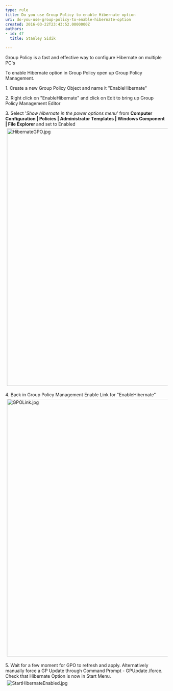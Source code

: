 ```yaml
---
type: rule
title: Do you use Group Policy to enable Hibernate option
uri: do-you-use-group-policy-to-enable-hibernate-option
created: 2016-03-22T23:43:52.0000000Z
authors:
- id: 47
  title: Stanley Sidik

---
```




<span class='intro'> Group Policy is a fast and effective way to configure Hibernate&#160;on multiple PC's </span>

<p>​To enable Hibernate option in Group Policy open up Group Policy Management.&#160;</p><p>1.&#160;Create a new Group Policy Object and name it &quot;EnableHibernate&quot;</p><p>2. Right click on &quot;EnableHibernate&quot; and click on Edit to bring up Group Policy Management Editor</p><p>3. Select '<em>Show hibernate in the power options menu</em>' from&#160;<strong>Computer Configuration | Policies | Administrator Templates | Windows Component | File Explorer&#160;</strong>and set to Enabled<br><img src="/SiteAssets/do-you-use-group-policy-to-enable-hibernate-option/HibernateGPO.jpg" alt="HibernateGPO.jpg" style="margin&#58;5px;width&#58;808px;" /><br></p><p>4. Back in Group Policy Management Enable Link for&#160;&quot;EnableHibernate&quot; &#160;<br><img src="/SiteAssets/do-you-use-group-policy-to-enable-hibernate-option/GPOLink.jpg" alt="GPOLink.jpg" style="margin&#58;5px;width&#58;808px;" /><br></p><p>5. Wait for a few moment for GPO to refresh and apply. Alternatively manually force a GP Update through Command Prompt - GPUpdate /force. Check that Hibernate Option is now in Start Menu.<br><img src="/SiteAssets/do-you-use-group-policy-to-enable-hibernate-option/StartHibernateEnabled.jpg" alt="StartHibernateEnabled.jpg" style="margin&#58;5px;" /><br></p><p><br></p>


